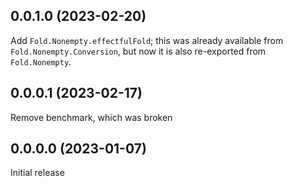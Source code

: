 ## 0.0.1.0 (2023-02-20)

Add `Fold.Nonempty.effectfulFold`; this was already available from
`Fold.Nonempty.Conversion`, but now it is also re-exported from `Fold.Nonempty`.

## 0.0.0.1 (2023-02-17)

Remove benchmark, which was broken

## 0.0.0.0 (2023-01-07)

Initial release
